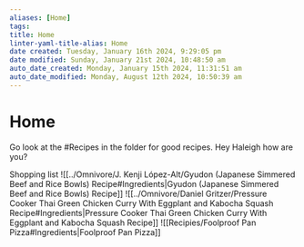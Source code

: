 ```yaml
---
aliases: [Home]
tags: 
title: Home
linter-yaml-title-alias: Home
date created: Tuesday, January 16th 2024, 9:29:05 pm
date modified: Sunday, January 21st 2024, 10:48:50 am
auto_date_created: Monday, January 15th 2024, 11:31:51 am
auto_date_modified: Monday, August 12th 2024, 10:50:39 am
---
```

# Home

Go look at the #Recipes in the folder for good recipes. Hey Haleigh how are you?

Shopping list 
![[../Omnivore/J. Kenji López-Alt/Gyudon (Japanese Simmered Beef and Rice Bowls) Recipe#Ingredients|Gyudon (Japanese Simmered Beef and Rice Bowls) Recipe]]
![[../Omnivore/Daniel Gritzer/Pressure Cooker Thai Green Chicken Curry With Eggplant and Kabocha Squash Recipe#Ingredients|Pressure Cooker Thai Green Chicken Curry With Eggplant and Kabocha Squash Recipe]]
![[Recipies/Foolproof Pan Pizza#Ingredients|Foolproof Pan Pizza]]
